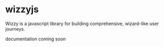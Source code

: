 # wizzyjs
Wizzy is a javascript library for building comprehensive, wizard-like user journeys. 

documentation coming soon